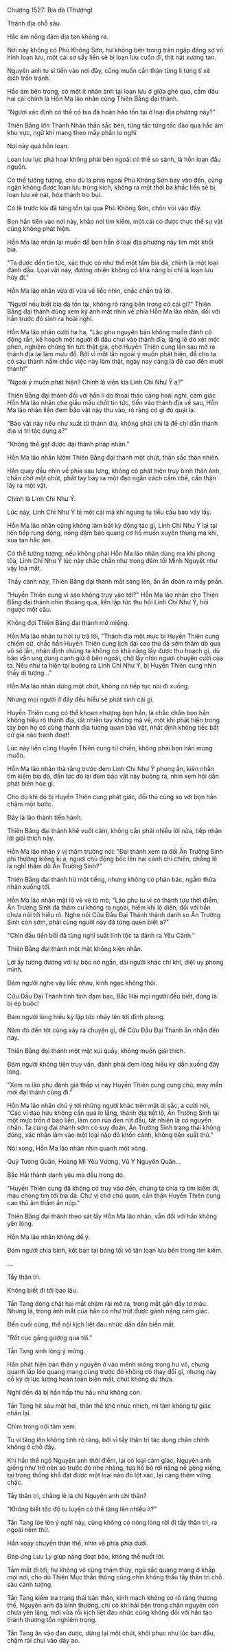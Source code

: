 




Chương 1527: Bia đá (Thượng)


Thánh địa chỗ sâu.

Hắc ám nồng đậm địa tan không ra.

Nơi này không có Phù Không Sơn, hư không bên trong tràn ngập đáng sợ vô hình loạn lưu, một cái sơ sẩy liền sẽ bị loạn lưu cuốn đi, thịt nát xương tan.

Nguyên anh tu sĩ tiến vào nơi đây, cũng muốn cẩn thận từng li từng tí xê dịch trốn tránh.

Hắc ám bên trong, có một ít nhân ảnh tại loạn lưu ở giữa ghé qua, cầm đầu hai cái chính là Hỗn Ma lão nhân cùng Thiên Bằng đại thánh.

"Ngươi xác định có thể có bia đá hoàn hảo tồn tại ở loại địa phương này?"

Thiên Bằng lớn Thánh Nhãn thần sắc bén, từng tấc từng tấc đảo qua hắc ám khu vực, ngữ khí mang theo mấy phần lo nghĩ.

Nơi này quá hỗn loạn.

Loạn lưu lực phá hoại không phải bên ngoài có thể so sánh, là hỗn loạn đầu nguồn.

Có thể tưởng tượng, cho dù là phía ngoài Phù Không Sơn bay vào đến, cũng ngăn không được loạn lưu trùng kích, không ra một thời ba khắc liền sẽ bị loạn lưu xé nát, hóa thành tro bụi.

Có lẽ trước kia đã từng tồn tại qua Phù Không Sơn, chôn vùi vào đây.

Bọn hắn tiến vào nơi này, khắp nơi tìm kiếm, một cái có được thực thể sự vật cũng không phát hiện.

Hỗn Ma lão nhân lại muốn để bọn hắn ở loại địa phương này tìm một khối bia.

"Ta được đến tin tức, xác thực có như thế một tấm bia đá, chính là một loại đánh dấu. Loại vật này, đương nhiên không có khả năng bị chỉ là loạn lưu hủy đi."

Hỗn Ma lão nhân vừa đi vừa về liếc nhìn, chắc chắn trả lời.

"Ngươi nếu biết bia đá tồn tại, không rõ ràng bên trong có cái gì?" Thiên Bằng đại thánh dùng xem kỹ ánh mắt nhìn về phía Hỗn Ma lão nhân, đối với hắn trước đó sinh ra hoài nghi.

Hỗn Ma lão nhân cười ha ha, "Lão phu nguyên bản không muốn đánh cỏ động rắn, kế hoạch một người đi đầu chui vào thánh địa, lặng lẽ dò xét một phen, nghiệm chứng tin tức thật giả, chờ Huyền Thiên cung lần sau mở ra thánh địa lại làm mưu đồ. Bởi vì một lần ngoài ý muốn phát hiện, để cho ta có sáu thành nắm chắc việc này làm thật, ngày nay càng là đề cao đến mười thành!"

"Ngoài ý muốn phát hiện? Chính là viên kia Linh Chi Như Ý a?"

Thiên Bằng đại thánh đối với hắn lí do thoái thác càng hoài nghi, cảm giác Hỗn Ma lão nhân che giấu mấu chốt tin tức, tiến vào thánh địa về sau, Hỗn Ma lão nhân liền đem bảo vật này thu vào, rõ ràng có gì đó quái lạ.

"Bảo vật này nếu như xuất từ thánh địa, không phải chỉ là để chỉ dẫn thánh địa vị trí tác dụng a?"

"Không thể gạt được đại thánh pháp nhãn."

Hỗn Ma lão nhân lườm Thiên Bằng đại thánh một chút, thần sắc thản nhiên.

Hắn quay đầu nhìn về phía sau lưng, không có phát hiện truy binh thân ảnh, chần chờ một chút, phất tay bày ra một đạo ngăn cách cấm chế, cẩn thận lấy ra một vật.

Chính là Linh Chi Như Ý.

Lúc này, Linh Chi Như Ý bị một cái ma khí ngưng tụ tiểu cầu bao vây lấy.

Hỗn Ma lão nhân cũng không làm bất kỳ động tác gì, Linh Chi Như Ý lại tại liên tiếp rung động, nồng đậm bảo quang cơ hồ muốn xuyên thủng ma khí, xua tan hắc ám.

Có thể tưởng tượng, nếu không phải Hỗn Ma lão nhân dùng ma khí phong tỏa, Linh Chi Như Ý lúc này chắc chắn như trong đêm tối Minh Nguyệt như vậy loá mắt.

Thấy cảnh này, Thiên Bằng đại thánh mắt sáng lên, ẩn ẩn đoán ra mấy phần.

"Huyền Thiên cung vì sao không truy vào tới?" Hỗn Ma lão nhân cho Thiên Bằng đại thánh nhìn thoáng qua, liền lập tức thu hồi Linh Chi Như Ý, hỏi ngược một câu.

Không đợi Thiên Bằng đại thánh mở miệng.

Hỗn Ma lão nhân tự hỏi tự trả lời, "Thánh địa một mực bị Huyền Thiên cung chiếm cứ, chắc hẳn Huyền Thiên cung lịch đại cao thủ đã sớm thăm dò qua vô số lần, nhận định chúng ta không có khả năng lấy được thu hoạch gì, dù bận vẫn ung dung canh giữ ở bên ngoài, chờ lấy nhìn ngươi chuyện cười của ta. Nếu như ta hiện tại buông ra Linh Chi Như Ý, bị Huyền Thiên cung nhìn thấy dị tượng..."

Hỗn Ma lão nhân dừng một chút, không có tiếp tục nói đi xuống.

Nhưng mọi người ở đây đều hiểu sẽ phát sinh cái gì.

Huyền Thiên cung có thể khoan nhượng bọn hắn, là chắc chắn bọn hắn không hiểu rõ thánh địa, tất nhiên tay không mà về, một khi phát hiện trong tay bọn họ có cùng thánh địa tương quan bảo vật, nhất định không tiếc bất cứ giá nào tranh đoạt!

Lúc này liền cùng Huyền Thiên cung tử chiến, không phải bọn hắn mong muốn.

Hỗn Ma lão nhân thà rằng trước đem Linh Chi Như Ý phong ấn, kiên nhẫn tìm kiếm bia đá, đến lúc đó lại đem bảo vật này buông ra, nhìn xem hội dẫn phát biến hóa gì.

Cho dù khi đó bị Huyền Thiên cung phát giác, đối thủ cũng so với bọn hắn chậm một bước.

Đây là lão thành tiến hành.

Thiên Bằng đại thánh khẽ vuốt cằm, không cần phải nhiều lời nữa, tiếp nhận lời giải thích này.

Hỗn Ma lão nhân ý vị thâm trường nói: "Đại thánh xem ra đối Ân Trường Sinh phi thường kiêng kị a, ngươi chủ động bốc lên hai cảnh chi chiến, chẳng lẽ là nghĩ thăm dò Ân Trường Sinh?"

Thiên Bằng đại thánh hừ một tiếng, nhưng không có phản bác, ngầm thừa nhận xuống tới.

Hỗn Ma lão nhân mặt lộ vẻ vẻ tò mò, "Lão phu tu vi có thành tựu thời điểm, Ân Trường Sinh đã thâm cư không ra ngoài, hiếm khi lộ diện, đối với hắn chưa nói tới hiểu rõ. Nghe nói Cửu Đầu Đại Thánh thành danh so Ân Trường Sinh còn sớm, phải cùng người này đã từng quen biết a?"

"Chín đầu tiền bối đã từng nghĩ suất lĩnh tộc ta đánh ra Yêu Cảnh."

Thiên Bằng đại thánh một mặt không kiên nhẫn.

Lời ấy tương đương với tự bộc nó ngắn, dài người khác chí khí, diệt uy phong mình.

Đám người nghe vậy liếc nhau, kinh ngạc không thôi.

Cửu Đầu Đại Thánh tính tình đạm bạc, Bắc Hải mọi người đều biết, đúng là bị ép buộc!

Đám người lòng hiếu kỳ lập tức nhảy lên tới đỉnh phong.

Năm đó đến tột cùng xảy ra chuyện gì, để Cửu Đầu Đại Thánh ẩn nhẫn đến nay.

Thiên Bằng đại thánh một mặt xúi quẩy, không muốn giải thích.

Đám người không tiện truy vấn, đành phải đem lòng hiếu kỳ dằn xuống đáy lòng.

"Xem ra lão phu đánh giá thấp vị này Huyền Thiên cung cung chủ, may mắn mời đại thánh cùng đi."

Hỗn Ma lão nhân chú ý tới những người khác trên mặt dị sắc, a cười nói, "Các vị đạo hữu không cần quá lo lắng, thánh địa tiết lộ, Ân Trường Sinh lại một mực trốn ở bảo liễn, làm con rùa đen rút đầu, tất nhiên là có nguyên nhân. Ta cùng đại thánh sớm có suy đoán, Ân Trường Sinh trạng thái không đúng, xác nhận lâm vào một loại nào đó khốn cảnh, không tiện xuất thủ."

Nói xong, Hỗn Ma lão nhân nhìn quanh một vòng.

Quỷ Tương Quân, Hoàng Mi Yêu Vương, Vũ Y Nguyên Quân...

Bắc Hải thành danh yêu ma đều trong đó.

"Huyền Thiên cung đã không có truy vào đến, chúng ta chia ra tìm kiếm đi, mau chóng tìm tới bia đá. Chư vị chớ chủ quan, cẩn thận Huyền Thiên cung cao thủ âm thầm ẩn núp."

Thiên Bằng đại thánh theo sát lấy Hỗn Ma lão nhân, vẫn đối với hắn không yên lòng.

Hỗn Ma lão nhân không để ý.

Đám người chia binh, kết bạn tại bóng tối vô tận loạn lưu bên trong tìm kiếm.

...

Tẩy thân trì.

Không biết đi tới bao lâu.

Tần Tang đóng chặt hai mắt chậm rãi mở ra, trong mắt gắn đầy tơ máu. Nhưng là, trong ánh mắt của hắn có như trút được gánh nặng cảm giác.

Đến cuối cùng, thể nội kịch liệt đau nhức dần dần biến mất.

"Rốt cục gắng gượng qua tới."

Tần Tang sinh lòng ý mừng.

Hắn phát hiện bản thân y nguyên ở vào mênh mông trong hư vô, chung quanh lấp lóe quang mang cùng trước đó không có thay đổi gì, nhưng này cỗ kỳ dị lực lượng hoàn toàn biến mất, chút không dư thừa.

Nghĩ đến đã bị hắn hấp thu hầu như không còn.

Tần Tang hít sâu một hơi, thân thể khẽ nhúc nhích, mi tâm không tự giác nhăn lại.

Chìm trong nội tâm xem.

Tu vi tăng lên không tính rõ ràng, bởi vì tẩy thân trì tác dụng chân chính không ở chỗ đây.

Khi hắn thể ngộ Nguyên anh thời điểm, lại có loại cảm giác, Nguyên anh giống như trở nên so trước đó nhẹ nhàng, tựa hồ bỏ rơi nặng nề gông xiềng, tại trong thống khổ đạt được một loại nào đó lột xác, lại càng thêm vững chắc.

Tẩy thân trì, chẳng lẽ là chỉ Nguyên anh chi thân?

"Không biết tốc độ tu luyện có thể tăng lên nhiều ít?"

Tần Tang lóe lên ý nghĩ này, cũng không có nóng lòng rời đi tẩy thân trì, ra ngoài nếm thử.

Hắn xoay chuyển thân thể, nhìn về phía phía dưới.

Đáp ứng Lưu Ly giúp nàng đoạt bảo, không thể nuốt lời.

Tầm mắt đi tới, hư không vô cùng thâm thúy, ngũ sắc quang mang ở khắp mọi nơi, cho dù Thiên Mục thần thông cũng nhìn không thấu tẩy thân trì chỗ sâu cảnh tượng.

Tần Tang kiểm tra trạng thái bản thân, kinh mạch không có rõ ràng thương thế, Nguyên anh đã bình thường, chỉ có khí hải bên trong chân nguyên còn chưa yên lặng, mới vừa rồi kịch liệt đau nhức cũng không đối với hắn tạo thành thương tổn nghiêm trọng.

Tần Tang ăn vào đan dược, dừng lại một chút, khôi phục như lúc ban đầu, chậm rãi chui vào đáy ao.




